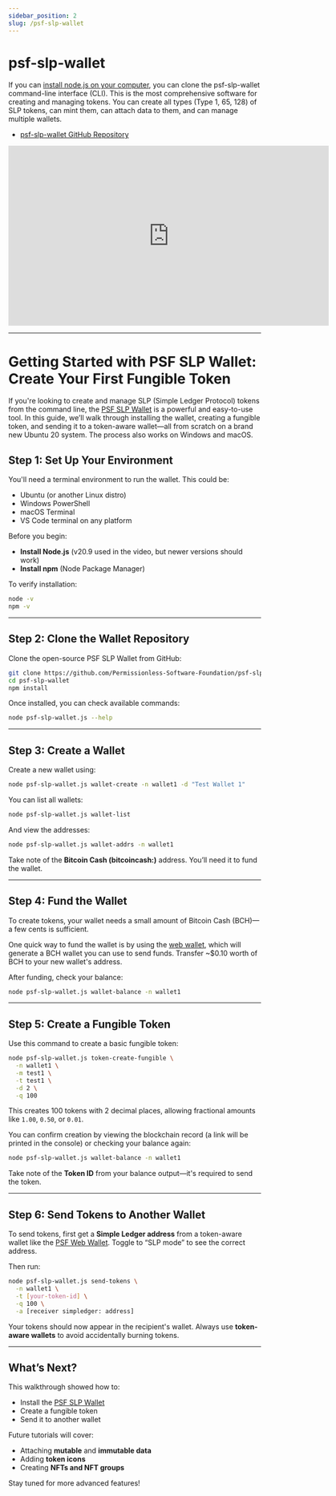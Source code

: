 ```yaml
---
sidebar_position: 2
slug: /psf-slp-wallet
---
```


# psf-slp-wallet

If you can [install node.js on your computer](https://www.youtube.com/watch?v=7pbQ4ZKPBiU), you can clone the psf-slp-wallet command-line interface (CLI). This is the most comprehensive software for creating and managing tokens. You can create all types (Type 1, 65, 128) of SLP tokens, can mint them, can attach data to them, and can manage multiple wallets.

- [psf-slp-wallet GitHub Repository](https://github.com/Permissionless-Software-Foundation/psf-slp-wallet)

<iframe width="639" height="359" src="https://www.youtube.com/embed/gjgeUIWekoA" title="The Easiest Way to Make NFTs" frameborder="0" allow="accelerometer; autoplay; clipboard-write; encrypted-media; gyroscope; picture-in-picture; web-share; fullscreen" allowfullscreen></iframe>

---

# Getting Started with PSF SLP Wallet: Create Your First Fungible Token

If you're looking to create and manage SLP (Simple Ledger Protocol) tokens from the command line, the [PSF SLP Wallet](https://github.com/Permissionless-Software-Foundation/psf-slp-wallet) is a powerful and easy-to-use tool. In this guide, we’ll walk through installing the wallet, creating a fungible token, and sending it to a token-aware wallet—all from scratch on a brand new Ubuntu 20 system. The process also works on Windows and macOS.


## Step 1: Set Up Your Environment

You'll need a terminal environment to run the wallet. This could be:

- Ubuntu (or another Linux distro)
- Windows PowerShell
- macOS Terminal
- VS Code terminal on any platform

Before you begin:

- **Install Node.js** (v20.9 used in the video, but newer versions should work)
- **Install npm** (Node Package Manager)

To verify installation:

```bash
node -v
npm -v
```

---

## Step 2: Clone the Wallet Repository

Clone the open-source PSF SLP Wallet from GitHub:

```bash
git clone https://github.com/Permissionless-Software-Foundation/psf-slp-wallet
cd psf-slp-wallet
npm install
```

Once installed, you can check available commands:

```bash
node psf-slp-wallet.js --help
```

---

## Step 3: Create a Wallet

Create a new wallet using:

```bash
node psf-slp-wallet.js wallet-create -n wallet1 -d "Test Wallet 1"
```

You can list all wallets:

```bash
node psf-slp-wallet.js wallet-list
```

And view the addresses:

```bash
node psf-slp-wallet.js wallet-addrs -n wallet1
```

Take note of the **Bitcoin Cash (bitcoincash:)** address. You’ll need it to fund the wallet.

---

## Step 4: Fund the Wallet

To create tokens, your wallet needs a small amount of Bitcoin Cash (BCH)—a few cents is sufficient.

One quick way to fund the wallet is by using the [web wallet](https://wallet.psfoundation.info), which will generate a BCH wallet you can use to send funds. Transfer ~$0.10 worth of BCH to your new wallet's address.

After funding, check your balance:

```bash
node psf-slp-wallet.js wallet-balance -n wallet1
```

---

## Step 5: Create a Fungible Token

Use this command to create a basic fungible token:

```bash
node psf-slp-wallet.js token-create-fungible \
  -n wallet1 \
  -m test1 \
  -t test1 \
  -d 2 \
  -q 100
```

This creates 100 tokens with 2 decimal places, allowing fractional amounts like `1.00`, `0.50`, or `0.01`.

You can confirm creation by viewing the blockchain record (a link will be printed in the console) or checking your balance again:

```bash
node psf-slp-wallet.js wallet-balance -n wallet1
```

Take note of the **Token ID** from your balance output—it's required to send the token.

---

## Step 6: Send Tokens to Another Wallet

To send tokens, first get a **Simple Ledger address** from a token-aware wallet like the [PSF Web Wallet](https://wallet.psfoundation.info). Toggle to “SLP mode” to see the correct address.

Then run:

```bash
node psf-slp-wallet.js send-tokens \
  -n wallet1 \
  -t [your-token-id] \
  -q 100 \
  -a [receiver simpledger: address]
```

Your tokens should now appear in the recipient's wallet. Always use **token-aware wallets** to avoid accidentally burning tokens.

---

## What’s Next?

This walkthrough showed how to:

- Install the [PSF SLP Wallet](https://github.com/Permissionless-Software-Foundation/psf-slp-wallet) 
- Create a fungible token  
- Send it to another wallet

Future tutorials will cover:

- Attaching **mutable** and **immutable data**
- Adding **token icons**
- Creating **NFTs and NFT groups**

Stay tuned for more advanced features!



